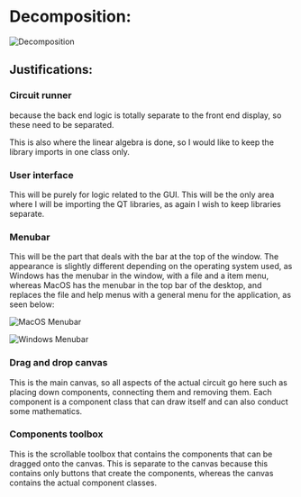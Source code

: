 # Decomposition:

![Decomposition](images/decomposition.png)


## Justifications:


### Circuit runner
because the back end logic is totally separate to the front end display, so
these need to be separated.

This is also where the linear algebra is done, so I would like to keep the library
imports in one class only.


### User interface

This will be purely for logic related to the GUI. This will be the only area where I
will be importing the QT libraries, as again I wish to keep libraries separate.


### Menubar

This will be the part that deals with the bar at the top of the window.
The appearance is slightly different depending on the operating system used,
as Windows has the menubar in the window, with a file and a item menu, whereas
MacOS has the menubar in the top bar of the desktop, and replaces the file and
help menus with a general menu for the application, as seen below:

![MacOS Menubar](images/titlebar_mac.png)

![Windows Menubar](images/titlebar_win.png)

### Drag and drop canvas

This is the main canvas, so all aspects of the actual circuit go here such as placing
down components, connecting them and removing them. Each component is a component class
that can draw itself and can also conduct some mathematics.

### Components toolbox

This is the scrollable toolbox that contains the components that can be dragged onto the
canvas. This is separate to the canvas because this contains only buttons that create the
components, whereas the canvas contains the actual component classes.